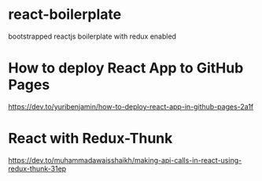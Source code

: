 # react-boilerplate
bootstrapped reactjs boilerplate with redux enabled

# How to deploy React App to GitHub Pages
https://dev.to/yuribenjamin/how-to-deploy-react-app-in-github-pages-2a1f

# React with Redux-Thunk
https://dev.to/muhammadawaisshaikh/making-api-calls-in-react-using-redux-thunk-31ep